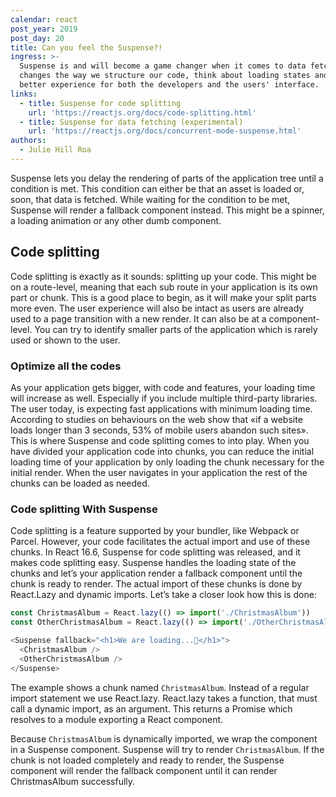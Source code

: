 ```yaml
---
calendar: react
post_year: 2019
post_day: 20
title: Can you feel the Suspense?!
ingress: >-
  Suspense is and will become a game changer when it comes to data fetching. It
  changes the way we structure our code, think about loading states and gives a
  better experience for both the developers and the users' interface.
links:
  - title: Suspense for code splitting
    url: 'https://reactjs.org/docs/code-splitting.html'
  - title: Suspense for data fetching (experimental)
    url: 'https://reactjs.org/docs/concurrent-mode-suspense.html'
authors:
  - Julie Hill Roa
---
```

Suspense lets you delay the rendering of parts of the application tree until a condition is met. This condition can either be that an asset is loaded or, soon, that data is fetched. While waiting for the condition to be met, Suspense will render a fallback component instead. This might be a spinner, a loading animation or any other dumb component.

## Code splitting

Code splitting is exactly as it sounds: splitting up your code.  This might be on a route-level, meaning that each sub route in your application is its own part or chunk. This is a good place to begin, as it will make your split parts more even. The user experience will also be intact as users are already used to a page transition with a new render. It can also be at a component-level. You can try to identify smaller parts of the application which is rarely used or shown to the user. 

### Optimize all the codes

As your application gets bigger, with code and features, your loading time will increase as well. Especially if you include multiple third-party libraries. The user today, is expecting fast applications with minimum loading time. According to studies on behaviours on the web show that «if a website loads longer than 3 seconds, 53% of mobile users abandon such sites». This is where Suspense and code splitting comes to into play. When you have divided your application code into chunks, you can reduce the initial loading time of your application by only loading the chunk necessary for the initial render. When the user navigates in your application the rest of the chunks can be loaded as needed. 

### Code splitting With Suspense

Code splitting is a feature supported by your bundler, like Webpack or Parcel. However, your code facilitates the actual import and use of these chunks. In React 16.6, Suspense for code splitting was released, and it makes code splitting easy. Suspense handles the loading state of the chunks and let’s your application render a fallback component until the chunk is ready to render. The actual import of these chunks is done by React.Lazy and dynamic imports. Let’s take a closer look how this is done:

```js
const ChristmasAlbum = React.lazy(() => import('./ChristmasAlbum'))
const OtherChristmasAlbum = React.lazy(() => import('./OtherChristmasAlbum'))

<Suspense fallback="<h1>We are loading...🎅</h1>">
  <ChristmasAlbum />
  <OtherChristmasAlbum />
</Suspense>
```

The example shows a chunk named `ChristmasAlbum`. Instead of a regular import statement we use React.lazy. React.lazy takes a function, that must call a dynamic import, as an argument. This returns a Promise which resolves to a module exporting a React component.

Because `ChristmasAlbum` is dynamically imported, we wrap the component in a Suspense component. Suspense will try to render `ChristmasAlbum`. If the chunk is not loaded completely and ready to render, the Suspense component will render the fallback component until it can render ChristmasAlbum successfully.

